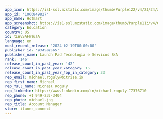 ```yaml
---
app_icon: https://is1-ssl.mzstatic.com/image/thumb/Purple122/v4/23/24/ac/2324ac25-f23d-6813-b4db-cd9645791dd2/AppIcon-0-0-1x_U007emarketing-0-10-0-85-220.png/1024x1024bb.png
app_id: '1066849827'
app_name: Hotmart
app_screenshot: https://is1-ssl.mzstatic.com/image/thumb/Purple112/v4/62/f5/22/62f522d9-52fc-9f3a-4489-578a26b3479d/f5e3f371-70b5-472f-9eab-e1465d2f1c4f_app-hotmart_appstore_phone-screenshots_6-5_EN_01.png/1284x2778bb.png
category: Education
country: US
id: tIWvSAFWsuaA
language: en
most_recent_release: '2024-02-19T00:00:00'
publisher_id: '934502565'
publisher_name: Launch Pad Tecnologia e Servicos S/A
rank: '146'
release_count_in_past_year: '42'
release_count_in_past_year_category: 15
release_count_in_past_year_top_in_category: 33
rep_email: michael.roguly@bitrise.io
rep_first_name: Michael
rep_full_name: Michael Roguly
rep_linkedin: https://www.linkedin.com/in/michael-roguly-77376710
rep_phone: +1 949-233-3404
rep_photo: michael.jpg
rep_title: Account Manager
store: itunes_connect
---
```

